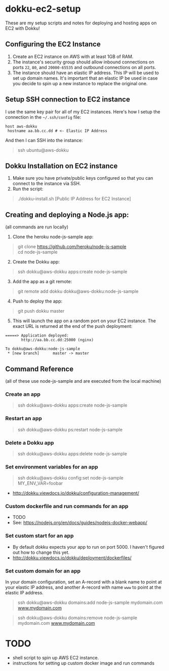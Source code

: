 # dokku-ec2-setup
These are my setup scripts and notes for deploying and hosting apps on EC2 with Dokku!

## Configuring the EC2 Instance
1. Create an EC2 instance on AWS with at least 1GB of RAM.
2. The instance's security group should allow inbound connections on ports `22`, `80`, and `20000-65535` and outbound connections on all ports.
3. The instance should have an elastic IP address. This IP will be used to set up domain names. It's important that an elastic IP be used in case you decide to spin up a new instance to replace the original one.

## Setup SSH connection to EC2 instance

I use the same key pair for all of my EC2 instances. Here's how I setup the connection in the `~/.ssh/config` file:

```
host aws-dokku
 hostname aa.bb.cc.dd # <- Elastic IP Address
```

And then I can SSH into the instance:

> ssh ubuntu@aws-dokku

## Dokku Installation on EC2 instance

1. Make sure you have private/public keys configured so that you can connect to the instance via SSH.
2. Run the script:
> ./dokku-install.sh [Public IP Address for EC2 Instance]

## Creating and deploying a Node.js app:

(all commands are run locally)

1. Clone the heroku node-js-sample app:  
> git clone https://github.com/heroku/node-js-sample  
> cd node-js-sample  

2. Create the Dokku app:  
> ssh dokku@aws-dokku apps:create node-js-sample  

3. Add the app as a git remote:
> git remote add dokku dokku@aws-dokku:node-js-sample  

4. Push to deploy the app:
> git push dokku master

5. This will launch the app on a random port on your EC2 instance. The exact URL is returned at the end of the push deployment:

```
=====> Application deployed:
       http://aa.bb.cc.dd:25000 (nginx)

To dokku@aws-dokku:node-js-sample
 * [new branch]      master -> master
```

## Command Reference

(all of these use node-js-sample and are executed from the local machine)

### Create an app
> ssh dokku@aws-dokku apps:create node-js-sample  

### Restart an app
> ssh dokku@aws-dokku ps:restart node-js-sample

### Delete a Dokku app

> ssh dokku@aws-dokku apps:delete node-js-sample

### Set environment variables for an app
> ssh dokku@aws-dokku config:set node-js-sample MY_ENV_VAR=foobar

- http://dokku.viewdocs.io/dokku/configuration-management/

### Custom dockerfile and run commands for an app

- TODO
- See: https://nodejs.org/en/docs/guides/nodejs-docker-webapp/

### Set custom start for an app

- By default dokku expects your app to run on port 5000. I haven't figured out how to change this yet.
- http://dokku.viewdocs.io/dokku/deployment/dockerfiles/

### Set custom domain for an app

In your domain configuration, set an A-record with a blank name to point at your elastic IP address, and another A-record with name `www` to point at the elastic IP address.


> ssh dokku@aws-dokku domains:add node-js-sample mydomain.com www.mydomain.com

> ssh dokku@aws-dokku domains:remove node-js-sample mydomain.com www.mydomain.com


# TODO

- shell script to spin up AWS EC2 instance.
- instructions for setting up custom docker image and run commands
